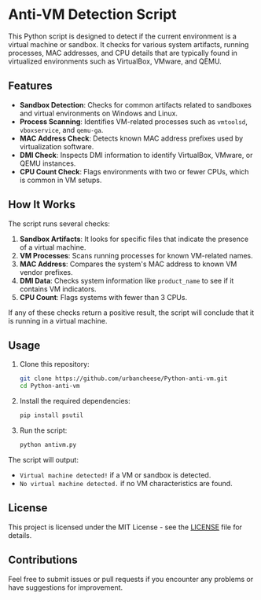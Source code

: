 # Anti-VM Detection Script

This Python script is designed to detect if the current environment is a virtual machine or sandbox. It checks for various system artifacts, running processes, MAC addresses, and CPU details that are typically found in virtualized environments such as VirtualBox, VMware, and QEMU.

## Features

- **Sandbox Detection**: Checks for common artifacts related to sandboxes and virtual environments on Windows and Linux.
- **Process Scanning**: Identifies VM-related processes such as `vmtoolsd`, `vboxservice`, and `qemu-ga`.
- **MAC Address Check**: Detects known MAC address prefixes used by virtualization software.
- **DMI Check**: Inspects DMI information to identify VirtualBox, VMware, or QEMU instances.
- **CPU Count Check**: Flags environments with two or fewer CPUs, which is common in VM setups.

## How It Works

The script runs several checks:
1. **Sandbox Artifacts**: It looks for specific files that indicate the presence of a virtual machine.
2. **VM Processes**: Scans running processes for known VM-related names.
3. **MAC Address**: Compares the system's MAC address to known VM vendor prefixes.
4. **DMI Data**: Checks system information like `product_name` to see if it contains VM indicators.
5. **CPU Count**: Flags systems with fewer than 3 CPUs.

If any of these checks return a positive result, the script will conclude that it is running in a virtual machine.

## Usage

1. Clone this repository:
    ```bash
    git clone https://github.com/urbancheese/Python-anti-vm.git
    cd Python-anti-vm
    ```

2. Install the required dependencies:
    ```bash
    pip install psutil
    ```

3. Run the script:
    ```bash
    python antivm.py
    ```

The script will output:
- `Virtual machine detected!` if a VM or sandbox is detected.
- `No virtual machine detected.` if no VM characteristics are found.

## License

This project is licensed under the MIT License - see the [LICENSE](LICENSE) file for details.

## Contributions

Feel free to submit issues or pull requests if you encounter any problems or have suggestions for improvement.

